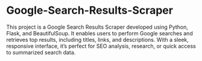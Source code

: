 # Google-Search-Results-Scraper
This project is a Google Search Results Scraper developed using Python, Flask, and BeautifulSoup. It enables users to perform Google searches and retrieves top results, including titles, links, and descriptions. With a sleek, responsive interface, it’s perfect for SEO analysis, research, or quick access to summarized search data.
